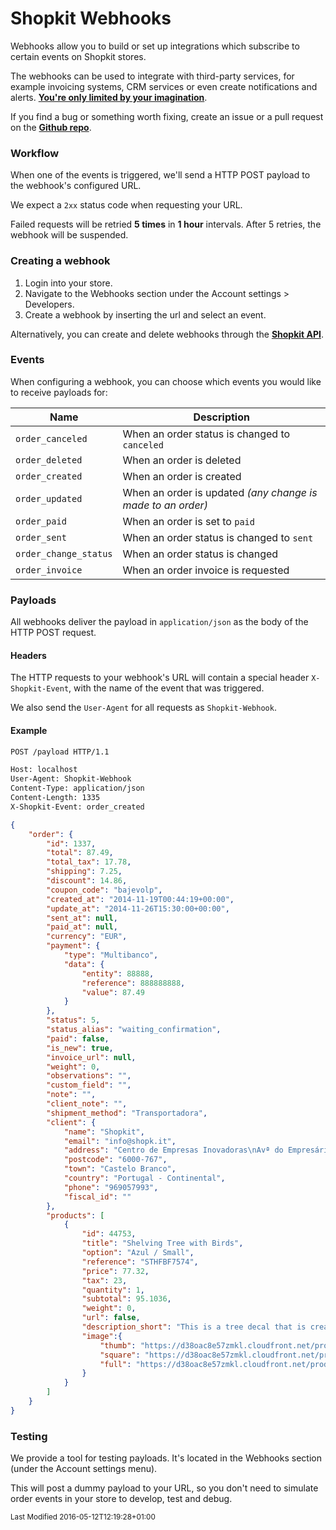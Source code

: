 # Shopkit Webhooks
Webhooks allow you to build or set up integrations which subscribe to certain events on Shopkit stores.

The webhooks can be used to integrate with third-party services, for example invoicing systems, CRM services or even create notifications and alerts. **[You're only limited by your imagination](https://www.youtube.com/watch?v=B1Kb0WAZ43M)**.

If you find a bug or something worth fixing, create an issue or a pull request on the **[Github repo](https://github.com/Shopkit/docs)**.

### Workflow

When one of the events is triggered, we'll send a HTTP POST payload to the webhook's configured URL.

We expect a `2xx` status code when requesting your URL.

<div class="callout callout-warning">
    Failed requests will be retried <strong>5 times</strong> in <strong>1 hour</strong> intervals.
    After 5 retries, the webhook will be suspended.
</div>

### Creating a webhook

1. Login into your store.
2. Navigate to the Webhooks section under the Account settings > Developers.
3. Create a webhook by inserting the url and select an event.

<div class="callout callout-info">
    Alternatively, you can create and delete webhooks through the <a href="https://shopk.it/developers/api#webhooks"><strong>Shopkit API</strong></a>.
</div>

### Events

When configuring a webhook, you can choose which events you would like to receive payloads for:

| Name                  | Description                                                 |
|-----------------------|-------------------------------------------------------------|
| `order_canceled`      | When an order status is changed to `canceled`               |
| `order_deleted`       | When an order is deleted                                    |
| `order_created`       | When an order is created                                    |
| `order_updated`       | When an order is updated *(any change is made to an order)* |
| `order_paid`          | When an order is set to `paid`                              |
| `order_sent`          | When an order status is changed to `sent`                   |
| `order_change_status` | When an order status is changed                             |
| `order_invoice`       | When an order invoice is requested                          |

### Payloads

All webhooks deliver the payload in `application/json` as the body of the HTTP POST request.

#### Headers

The HTTP requests to your webhook's URL will contain a special header `X-Shopkit-Event`, with the name of the event that was triggered.

We also send the `User-Agent` for all requests as `Shopkit-Webhook`.

#### Example

```bash
POST /payload HTTP/1.1

Host: localhost
User-Agent: Shopkit-Webhook
Content-Type: application/json
Content-Length: 1335
X-Shopkit-Event: order_created
```

```json
{
    "order": {
        "id": 1337,
        "total": 87.49,
        "total_tax": 17.78,
        "shipping": 7.25,
        "discount": 14.86,
        "coupon_code": "bajevolp",
        "created_at": "2014-11-19T00:44:19+00:00",
        "update_at": "2014-11-26T15:30:00+00:00",
        "sent_at": null,
        "paid_at": null,
        "currency": "EUR",
        "payment": {
            "type": "Multibanco",
            "data": {
                "entity": 88888,
                "reference": 888888888,
                "value": 87.49
            }
        },
        "status": 5,
        "status_alias": "waiting_confirmation",
        "paid": false,
        "is_new": true,
        "invoice_url": null,
        "weight": 0,
        "observations": "",
        "custom_field": "",
        "note": "",
        "client_note": "",
        "shipment_method": "Transportadora",
        "client": {
            "name": "Shopkit",
            "email": "info@shopk.it",
            "address": "Centro de Empresas Inovadoras\nAvª do Empresário, 1, S1.08\n",
            "postcode": "6000-767",
            "town": "Castelo Branco",
            "country": "Portugal - Continental",
            "phone": "969057993",
            "fiscal_id": ""
        },
        "products": [
            {
                "id": 44753,
                "title": "Shelving Tree with Birds",
                "option": "Azul / Small",
                "reference": "STHFBF7574",
                "price": 77.32,
                "tax": 23,
                "quantity": 1,
                "subtotal": 95.1036,
                "weight": 0,
                "url": false,
                "description_short": "This is a tree decal that is created to work with standard 24\" wall shelves that you&#8230;",
                "image":{
                    "thumb": "https://d38oac8e57zmkl.cloudfront.net/produtos/th/4778681bb73229d7d038c077c741b7bd.jpg",
                    "square": "https://d38oac8e57zmkl.cloudfront.net/produtos/square/4778681bb73229d7d038c077c741b7bd.jpg",
                    "full": "https://d38oac8e57zmkl.cloudfront.net/produtos/4778681bb73229d7d038c077c741b7bd.jpg"
                }
            }
        ]
    }
}
```


### Testing

We provide a tool for testing payloads. It's located in the Webhooks section (under the Account settings menu).

This will post a dummy payload to your URL, so you don't need to simulate order events in your store to develop, test and debug.

<small class="last-modified">Last Modified 2016-05-12T12:19:28+01:00</small>
